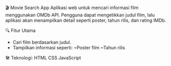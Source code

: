 🎬 Movie Search App
Aplikasi web untuk mencari informasi film menggunakan OMDb API.
Pengguna dapat mengetikkan judul film, lalu aplikasi akan menampilkan detail seperti poster, tahun rilis, dan rating IMDb.

🔍 Fitur Utama
- Cari film berdasarkan judul.
- Tampilkan informasi seperti:
  ~Poster film
  ~Tahun rilis

🛠 Teknologi: 
HTML
CSS
JavaScript